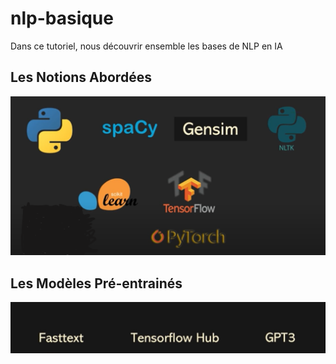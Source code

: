 # nlp-basique
Dans ce tutoriel, nous découvrir ensemble les bases de NLP en IA

## Les Notions Abordées

![image](images/1.png)

## Les Modèles Pré-entrainés

![image](images/2.png)